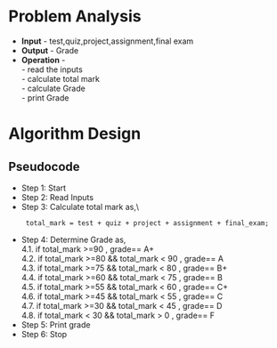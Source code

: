 # Problem Analysis
+ **Input** - test,quiz,project,assignment,final exam
+ **Output** - Grade
+ **Operation** - \
                - read the inputs\
                - calculate total mark \
                - calculate Grade\
                - print Grade
# Algorithm Design
## Pseudocode
+ Step 1: Start
+ Step 2: Read Inputs
+ Step 3: Calculate total mark as,\
   ```
    total_mark = test + quiz + project + assignment + final_exam;
   ```
+ Step 4: Determine Grade as,\
     4.1. if total_mark >=90 , grade== A+\
     4.2. if total_mark >=80 && total_mark < 90 , grade== A\
     4.3. if total_mark >=75 && total_mark < 80 , grade== B+\
     4.4. if total_mark >=60 && total_mark < 75 , grade== B\
     4.5. if total_mark >=55 && total_mark < 60 , grade== C+\
     4.6. if total_mark >=45 && total_mark < 55 , grade== C\
     4.7. if total_mark >=30 && total_mark < 45 , grade== D\
     4.8. if total_mark < 30 && total_mark > 0  , grade== F
+ Step 5: Print grade
+ Step 6: Stop
